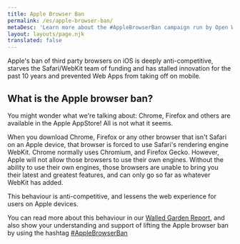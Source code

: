 ```yaml
---
title: Apple Browser Ban
permalink: /es/apple-browser-ban/
metaDesc: 'Learn more about the #AppleBrowserBan campaign run by Open Web Advocacy.'
layout: layouts/page.njk
translated: false
---
```


Apple's ban of third party browsers on iOS is deeply anti-competitive, starves the Safari/WebKit team of funding and has stalled innovation for the past 10 years and prevented Web Apps from taking off on mobile.

## What is the Apple browser ban?

You might wonder what we're talking about: Chrome, Firefox and others are available in the Apple AppStore!  All is not what it seems. 

When you download Chrome, Firefox or any other browser that isn't Safari on an Apple device, that browser is forced to use Safari's rendering engine WebKit. Chrome normally uses Chromium, and Firefox Gecko. However, Apple will not allow those browsers to use their own engines. Without the ability to use their own engines, those browsers are unable to bring you their latest and greatest features, and can only go so far as whatever WebKit has added.

This behaviour is anti-competitive, and lessens the web experience for users on Apple devices.

You can read more about this behaviour in our [Walled Garden Report](/walled-gardens-report/), and also show your understanding and support of lifting the Apple browser ban by using the hashtag [#AppleBrowserBan](https://twitter.com/search?q=%23AppleBrowserBan&f=live)
